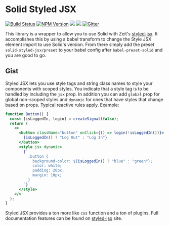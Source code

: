 # Solid Styled JSX
[![Build Status](https://img.shields.io/travis/com/ryansolid/solid.svg?style=flat)](https://travis-ci.com/ryansolid/solid)
[![NPM Version](https://img.shields.io/npm/v/solid-styled-jsx.svg?style=flat)](https://www.npmjs.com/package/solid-styled-jsx)
![](https://img.shields.io/librariesio/release/npm/solid-styled-jsx)
![](https://img.shields.io/npm/dt/solid-styled-jsx.svg?style=flat)
[![Gitter](https://img.shields.io/gitter/room/solidjs-community/community)](https://gitter.im/solidjs-community/community)

This library is a wrapper to allow you to use Solid with Zeit's [styled-jsx](https://github.com/zeit/styled-jsx). It accomplishes this by using a babel transform to change the Style JSX element import to use Solid's version. From there simply add the preset `solid-styled-jsx/preset` to your babel config after `babel-preset-solid` and you are good to go.

## Gist

Styled JSX lets you use style tags and string class names to style your components with scoped styles. You indicate that a style tag is to be handled by including the `jsx` prop. In addition you can add `global` prop for global non-scoped styles and `dynamic` for ones that have styles that change based on props. Typical reactive rules apply. Example:

```jsx
function Button() {
  const [isLoggedIn, login] = createSignal(false);
  return (
    <>
      <button className="button" onClick={() => login(!isLoggedIn())}>
        {isLoggedIn() ? "Log Out" : "Log In"}
      </button>
      <style jsx dynamic>
        {`
          .button {
            background-color: ${isLoggedIn() ? "blue" : "green"};
            color: white;
            padding: 20px;
            margin: 10px;
          }
        `}
      </style>
    </>
  );
}
```

Styled JSX provides a ton more like `css` function and a ton of plugins. Full documentation features can be found on [styled-jsx](https://github.com/zeit/styled-jsx) site.